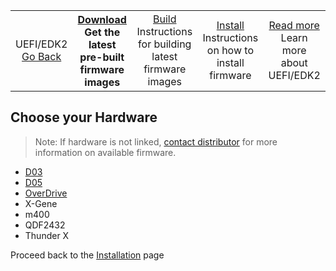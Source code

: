 <table align="center">
<tr>
    <td align="center">UEFI/EDK2<br><a href="../README.md">Go Back</a></td>
    <th align="center"><a href="">Download</a><br>Get the latest pre-built firmware images</td>
    <td align="center"><a href="Build.md">Build</a><br>Instructions for building latest firmware images</td>
    <td align="center"><a href="Install.md">Install</a><br>Instructions on how to install firmware</td>
    <td align="center"><a href="README.md">Read more</a><br>Learn more about UEFI/EDK2</td>
</tr>
</table>

## Choose your Hardware

> Note: If hardware is not linked, [contact distributor](../../Hardware/README.md) for more information on available firmware.

- [D03](http://releases.linaro.org/reference-platform/enterprise/huawei/d03/16.12/uefi/)
- [D05](http://releases.linaro.org/reference-platform/enterprise/huawei/d05/16.12/uefi/)
- [OverDrive](http://releases.linaro.org/reference-platform/enterprise/amd/overdrive/16.12/uefi/)
- X-Gene
- m400
- QDF2432
- Thunder X

Proceed back to the [Installation](Install.md) page
